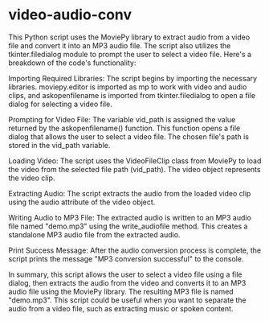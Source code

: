 # video-audio-conv

This Python script uses the MoviePy library to extract audio from a video file and convert it into an MP3 audio file. The script also utilizes the tkinter.filedialog module to prompt the user to select a video file. Here's a breakdown of the code's functionality:

Importing Required Libraries:
The script begins by importing the necessary libraries. moviepy.editor is imported as mp to work with video and audio clips, and askopenfilename is imported from tkinter.filedialog to open a file dialog for selecting a video file.

Prompting for Video File:
The variable vid_path is assigned the value returned by the askopenfilename() function. This function opens a file dialog that allows the user to select a video file. The chosen file's path is stored in the vid_path variable.

Loading Video:
The script uses the VideoFileClip class from MoviePy to load the video from the selected file path (vid_path). The video object represents the video clip.

Extracting Audio:
The script extracts the audio from the loaded video clip using the audio attribute of the video object.

Writing Audio to MP3 File:
The extracted audio is written to an MP3 audio file named "demo.mp3" using the write_audiofile method. This creates a standalone MP3 audio file from the extracted audio.

Print Success Message:
After the audio conversion process is complete, the script prints the message "MP3 conversion successful" to the console.

In summary, this script allows the user to select a video file using a file dialog, then extracts the audio from the video and converts it to an MP3 audio file using the MoviePy library. The resulting MP3 file is named "demo.mp3". This script could be useful when you want to separate the audio from a video file, such as extracting music or spoken content.
